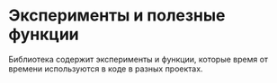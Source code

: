 # Эксперименты и полезные функции

Библиотека содержит эксперименты и функции, которые время от времени используются в коде в разных проектах.